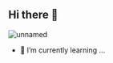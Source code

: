 ## Hi there 👋
![unnamed](https://github.com/user-attachments/assets/0e1d5be5-0853-4d96-8d2e-2e28f9f6edce)
- 🌱 I’m currently learning ...
<!--
**paulson83/paulson83** is a ✨ _special_ ✨ repository because its `README.md` (this file) appears on your GitHub profile.

Here are some ideas to get you started:

- 🔭 I’m currently working on ...
- 🌱 I’m currently learning ...
- 👯 I’m looking to collaborate on ...
- 🤔 I’m looking for help with ...
- 💬 Ask me about ...
- 📫 How to reach me: ...
- 😄 Pronouns: ...
- ⚡ Fun fact: ...
-->
